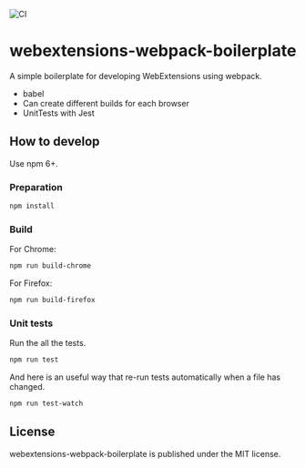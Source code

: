 ![CI](https://github.com/wtetsu/webextensions-webpack-boilerplate/workflows/CI/badge.svg)

# webextensions-webpack-boilerplate

A simple boilerplate for developing WebExtensions using webpack.

- babel
- Can create different builds for each browser
- UnitTests with Jest

## How to develop

Use npm 6+.

### Preparation

```sh
npm install
```

### Build

For Chrome:

```sh
npm run build-chrome
```

For Firefox:

```sh
npm run build-firefox
```

### Unit tests

Run the all the tests.

```sh
npm run test
```

And here is an useful way that re-run tests automatically when a file has changed.

```sh
npm run test-watch
```

## License

webextensions-webpack-boilerplate is published under the MIT license.
